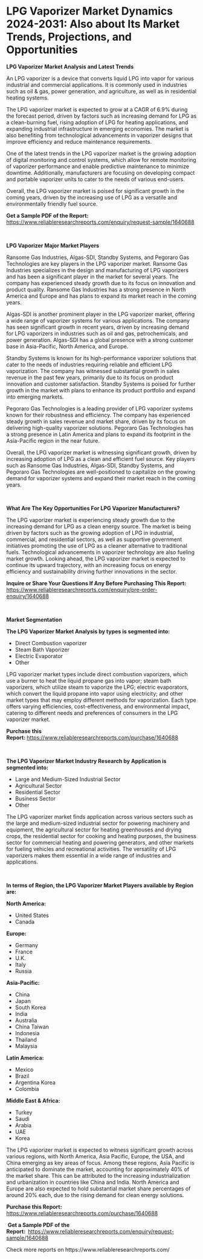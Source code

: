 <p><h1>LPG Vaporizer Market Dynamics 2024-2031: Also about Its Market Trends, Projections, and Opportunities</h1></p><p><strong>LPG Vaporizer Market Analysis and Latest Trends</strong></p>
<p><p>An LPG vaporizer is a device that converts liquid LPG into vapor for various industrial and commercial applications. It is commonly used in industries such as oil & gas, power generation, and agriculture, as well as in residential heating systems.</p><p>The LPG vaporizer market is expected to grow at a CAGR of 6.9% during the forecast period, driven by factors such as increasing demand for LPG as a clean-burning fuel, rising adoption of LPG for heating applications, and expanding industrial infrastructure in emerging economies. The market is also benefiting from technological advancements in vaporizer designs that improve efficiency and reduce maintenance requirements.</p><p>One of the latest trends in the LPG vaporizer market is the growing adoption of digital monitoring and control systems, which allow for remote monitoring of vaporizer performance and enable predictive maintenance to minimize downtime. Additionally, manufacturers are focusing on developing compact and portable vaporizer units to cater to the needs of various end-users.</p><p>Overall, the LPG vaporizer market is poised for significant growth in the coming years, driven by the increasing use of LPG as a versatile and environmentally friendly fuel source.</p></p>
<p><strong>Get a Sample PDF of the Report:&nbsp;</strong> <a href="https://www.reliableresearchreports.com/enquiry/request-sample/1640688">https://www.reliableresearchreports.com/enquiry/request-sample/1640688</a></p>
<p>&nbsp;</p>
<p><strong>LPG Vaporizer Major Market Players</strong></p>
<p><p>Ransome Gas Industries, Algas-SDI, Standby Systems, and Pegoraro Gas Technologies are key players in the LPG vaporizer market. Ransome Gas Industries specializes in the design and manufacturing of LPG vaporizers and has been a significant player in the market for several years. The company has experienced steady growth due to its focus on innovation and product quality. Ransome Gas Industries has a strong presence in North America and Europe and has plans to expand its market reach in the coming years.</p><p>Algas-SDI is another prominent player in the LPG vaporizer market, offering a wide range of vaporizer systems for various applications. The company has seen significant growth in recent years, driven by increasing demand for LPG vaporizers in industries such as oil and gas, petrochemicals, and power generation. Algas-SDI has a global presence with a strong customer base in Asia-Pacific, North America, and Europe.</p><p>Standby Systems is known for its high-performance vaporizer solutions that cater to the needs of industries requiring reliable and efficient LPG vaporization. The company has witnessed substantial growth in sales revenue in the past few years, primarily due to its focus on product innovation and customer satisfaction. Standby Systems is poised for further growth in the market with plans to enhance its product portfolio and expand into emerging markets.</p><p>Pegoraro Gas Technologies is a leading provider of LPG vaporizer systems known for their robustness and efficiency. The company has experienced steady growth in sales revenue and market share, driven by its focus on delivering high-quality vaporizer solutions. Pegoraro Gas Technologies has a strong presence in Latin America and plans to expand its footprint in the Asia-Pacific region in the near future.</p><p>Overall, the LPG vaporizer market is witnessing significant growth, driven by increasing adoption of LPG as a clean and efficient fuel source. Key players such as Ransome Gas Industries, Algas-SDI, Standby Systems, and Pegoraro Gas Technologies are well-positioned to capitalize on the growing demand for vaporizer systems and expand their market reach in the coming years.</p></p>
<p>&nbsp;</p>
<p><strong>What Are The Key Opportunities For LPG Vaporizer Manufacturers?</strong></p>
<p><p>The LPG vaporizer market is experiencing steady growth due to the increasing demand for LPG as a clean energy source. The market is being driven by factors such as the growing adoption of LPG in industrial, commercial, and residential sectors, as well as supportive government initiatives promoting the use of LPG as a cleaner alternative to traditional fuels. Technological advancements in vaporizer technology are also fueling market growth. Looking ahead, the LPG vaporizer market is expected to continue its upward trajectory, with an increasing focus on energy efficiency and sustainability driving further innovations in the sector.</p></p>
<p><strong>Inquire or Share Your Questions If Any Before Purchasing This Report:</strong> <a href="https://www.reliableresearchreports.com/enquiry/pre-order-enquiry/1640688">https://www.reliableresearchreports.com/enquiry/pre-order-enquiry/1640688</a></p>
<p>&nbsp;</p>
<p><strong>Market Segmentation</strong></p>
<p><strong>The LPG Vaporizer Market Analysis by types is segmented into:</strong></p>
<p><ul><li>Direct Combustion vaporizer</li><li>Steam Bath Vaporizer</li><li>Electric Evaporator</li><li>Other</li></ul></p>
<p><p>LPG vaporizer market types include direct combustion vaporizers, which use a burner to heat the liquid propane gas into vapor; steam bath vaporizers, which utilize steam to vaporize the LPG; electric evaporators, which convert the liquid propane into vapor using electricity; and other market types that may employ different methods for vaporization. Each type offers varying efficiencies, cost-effectiveness, and environmental impact, catering to different needs and preferences of consumers in the LPG vaporizer market.</p></p>
<p><strong>Purchase this Report:&nbsp;</strong><a href="https://www.reliableresearchreports.com/purchase/1640688">https://www.reliableresearchreports.com/purchase/1640688</a></p>
<p>&nbsp;</p>
<p><strong>The LPG Vaporizer Market Industry Research by Application is segmented into:</strong></p>
<p><ul><li>Large and Medium-Sized Industrial Sector</li><li>Agricultural Sector</li><li>Residential Sector</li><li>Business Sector</li><li>Other</li></ul></p>
<p><p>The LPG vaporizer market finds application across various sectors such as the large and medium-sized industrial sector for powering machinery and equipment, the agricultural sector for heating greenhouses and drying crops, the residential sector for cooking and heating purposes, the business sector for commercial heating and powering generators, and other markets for fueling vehicles and recreational activities. The versatility of LPG vaporizers makes them essential in a wide range of industries and applications.</p></p>
<p>&nbsp;</p>
<p><strong>In terms of Region, the LPG Vaporizer Market Players available by Region are:</strong></p>
<p>
    <p> <strong> North America: </strong>
        <ul>
            <li>United States</li>
            <li>Canada</li>
        </ul>
        </p> 
    <p> <strong> Europe: </strong>
        <ul>
            <li>Germany</li>
            <li>France</li>
            <li>U.K.</li>
            <li>Italy</li>
            <li>Russia</li>
        </ul>
        </p> 
    <p> <strong> Asia-Pacific: </strong>
        <ul>
            <li>China</li>
            <li>Japan</li>
            <li>South Korea</li>
            <li>India</li>
            <li>Australia</li>
            <li>China Taiwan</li>
            <li>Indonesia</li>
            <li>Thailand</li>
            <li>Malaysia</li>
        </ul>
        </p> 
    <p> <strong> Latin America: </strong>
        <ul>
            <li>Mexico</li>
            <li>Brazil</li>
            <li>Argentina Korea</li>
            <li>Colombia</li>
        </ul>
        </p> 
    <p> <strong> Middle East & Africa: </strong>
        <ul>
            <li>Turkey</li>
            <li>Saudi</li>
            <li>Arabia</li>
            <li>UAE</li>
            <li>Korea</li>
        </ul>
    </p>
    </p>
<p><p>The LPG vaporizer market is expected to witness significant growth across various regions, with North America, Asia Pacific, Europe, the USA, and China emerging as key areas of focus. Among these regions, Asia Pacific is anticipated to dominate the market, accounting for approximately 40% of the market share. This can be attributed to the increasing industrialization and urbanization in countries like China and India. North America and Europe are also expected to hold substantial market share percentages of around 20% each, due to the rising demand for clean energy solutions.</p></p>
<p><strong>Purchase this Report: </strong><a href="https://www.reliableresearchreports.com/purchase/1640688">https://www.reliableresearchreports.com/purchase/1640688</a></p>
<p>&nbsp;<strong>Get a Sample PDF of the Report:&nbsp;&nbsp;</strong><a href="https://www.reliableresearchreports.com/enquiry/request-sample/1640688">https://www.reliableresearchreports.com/enquiry/request-sample/1640688</a></p>
<p><strong></strong></p>
<p>Check more reports on https://www.reliableresearchreports.com/</p>
